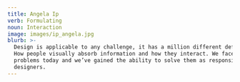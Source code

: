 ```yaml
---
title: Angela Ip
verb: Formulating
noun: Interaction
image: images/ip_angela.jpg
blurb: >-
  Design is applicable to any challenge, it has a million different definitions.
  How people visually absorb information and how they interact. We face a lot of
  problems today and we’ve gained the ability to solve them as responsible
  designers.
---
```

